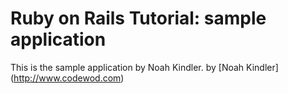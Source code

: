 # Ruby on Rails Tutorial: sample application

This is the sample application by Noah Kindler.  by [Noah Kindler] (http://www.codewod.com)